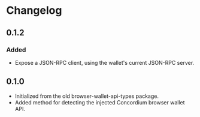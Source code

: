 # Changelog

## 0.1.2

### Added

-   Expose a JSON-RPC client, using the wallet's current JSON-RPC server.

## 0.1.0

-   Initialized from the old browser-wallet-api-types package.
-   Added method for detecting the injected Concordium browser wallet API.

